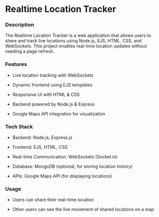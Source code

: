 # Realtime Location Tracker

### Description

The Realtime Location Tracker is a web application that allows users to share and track live locations using Node.js, EJS, HTML, CSS, and WebSockets. This project enables real-time location updates without needing a page refresh.

### Features
* Live location tracking with WebSockets

* Dynamic frontend using EJS templates

* Responsive UI with HTML & CSS

* Backend powered by Node.js & Express

* Google Maps API integration for visualization

### Tech Stack

* Backend: Node.js, Express.js

* Frontend: EJS, HTML, CSS

* Real-time Communication: WebSockets (Socket.io)

* Database: MongoDB (optional, for storing location history)

* APIs: Google Maps API (for displaying locations)

### Usage

* Users can share their real-time location

* Other users can see the live movement of shared locations on a map
